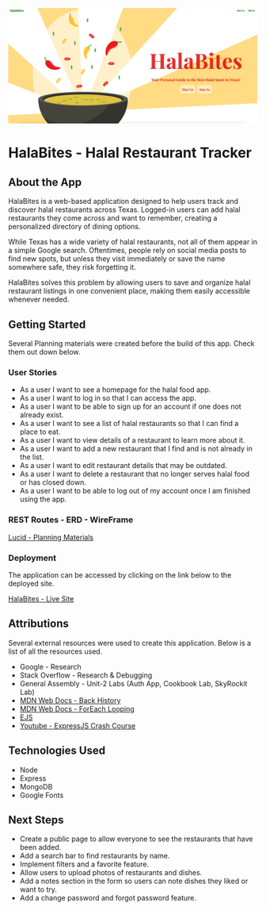 ![HalaBites](<public/images/Landing-Page.png>)

# **HalaBites** - Halal Restaurant Tracker

## About the App
HalaBites is a web-based application designed to help users track and discover halal restaurants across Texas. Logged-in users can add halal restaurants they come across and want to remember, creating a personalized directory of dining options.

While Texas has a wide variety of halal restaurants, not all of them appear in a simple Google search. Oftentimes, people rely on social media posts to find new spots, but unless they visit immediately or save the name somewhere safe, they risk forgetting it.

HalaBites solves this problem by allowing users to save and organize halal restaurant listings in one convenient place, making them easily accessible whenever needed.


## Getting Started
Several Planning materials were created before the build of this app. Check them out down below. 

### User Stories
* As a user I want to see a homepage for the halal food app.
* As a user I want to log in so that I can access the app.
* As a user I want to be able to sign up for an account if one does not already exist.
* As a user I want to see a list of halal restaurants so that I can find a place to eat.
* As a user I want to view details of a restaurant to learn more about it.
* As a user I want to add a new restaurant that I find and is not already in the list.
* As a user I want to edit restaurant details that may be outdated.
* As a user I want to delete a restaurant that no longer serves halal food or has closed down.
* As a user I want to be able to log out of my account once I am finished using the app.

### REST Routes - ERD - WireFrame

[Lucid - Planning Materials](https://lucid.app/lucidchart/b9c69280-20b7-459f-af5f-a4ff784d3bc3/edit?invitationId=inv_ec52bae0-ea25-4fa1-9d47-c7221bf761b8&page=0_0#)

### Deployment
The application can be accessed by clicking on the link below to the deployed site. 

[HalaBites - Live Site]()


## Attributions
Several external resources were used to create this application. Below is a list of all the resources used.

* Google - Research
* Stack Overflow - Research & Debugging
* General Assembly - Unit-2 Labs (Auth App, Cookbook Lab, SkyRockit Lab)
* [MDN Web Docs - Back History](https://developer.mozilla.org/en-US/docs/Web/API/History/back)
* [MDN Web Docs - ForEach Looping](https://developer.mozilla.org/en-US/docs/Web/JavaScript/Reference/Global_Objects/Array/forEach)
* [EJS](https://ejs.co/)
* [Youtube - ExpressJS Crash Course](https://www.youtube.com/watch?v=gnsO8-xJ8rs&ab_channel=TraversyMedia)

## Technologies Used
* Node
* Express
* MongoDB
* Google Fonts

## Next Steps
* Create a public page to allow everyone to see the restaurants that have been added. 
* Add a search bar to find restaurants by name.
* Implement filters and a favorite feature.
* Allow users to upload photos of restaurants and dishes. 
* Add a notes section in the form so users can note dishes they liked or want to try.
* Add a change password and forgot password feature. 